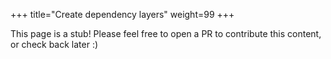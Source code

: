 +++
title="Create dependency layers"
weight=99
+++

<!--more-->

This page is a stub! Please feel free to open a PR to contribute this content, or check back later :)